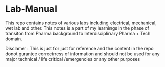 # Lab-Manual
This repo contains notes of various labs including electrical, mechanical, wet lab and other. This notes is a part of my learnings in the phase of transiton from Pharma background to Interdisciplinary Pharma + Tech domain.




Disclamer :
This is just for just for reference and the content in the repo donot gurantee correctness of information and should not be used for any major technical / life critical /emergencies or any other purposes
